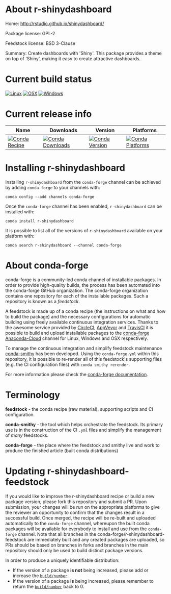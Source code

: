 About r-shinydashboard
======================

Home: http://rstudio.github.io/shinydashboard/

Package license: GPL-2

Feedstock license: BSD 3-Clause

Summary: Create dashboards with 'Shiny'. This package provides a theme on top of 'Shiny', making
it easy to create attractive dashboards.




Current build status
====================

[![Linux](https://img.shields.io/circleci/project/github/conda-forge/nsoranzo_r-shinydashboard-feedstock/master.svg?label=Linux)](https://circleci.com/gh/conda-forge/nsoranzo_r-shinydashboard-feedstock)
[![OSX](https://img.shields.io/travis/conda-forge/nsoranzo_r-shinydashboard-feedstock/master.svg?label=macOS)](https://travis-ci.org/conda-forge/nsoranzo_r-shinydashboard-feedstock)
[![Windows](https://img.shields.io/appveyor/ci/conda-forge/nsoranzo_r-shinydashboard-feedstock/master.svg?label=Windows)](https://ci.appveyor.com/project/conda-forge/nsoranzo-r-shinydashboard-feedstock/branch/master)

Current release info
====================

| Name | Downloads | Version | Platforms |
| --- | --- | --- | --- |
| [![Conda Recipe](https://img.shields.io/badge/recipe-r--shinydashboard-green.svg)](https://anaconda.org/conda-forge/r-shinydashboard) | [![Conda Downloads](https://img.shields.io/conda/dn/conda-forge/r-shinydashboard.svg)](https://anaconda.org/conda-forge/r-shinydashboard) | [![Conda Version](https://img.shields.io/conda/vn/conda-forge/r-shinydashboard.svg)](https://anaconda.org/conda-forge/r-shinydashboard) | [![Conda Platforms](https://img.shields.io/conda/pn/conda-forge/r-shinydashboard.svg)](https://anaconda.org/conda-forge/r-shinydashboard) |

Installing r-shinydashboard
===========================

Installing `r-shinydashboard` from the `conda-forge` channel can be achieved by adding `conda-forge` to your channels with:

```
conda config --add channels conda-forge
```

Once the `conda-forge` channel has been enabled, `r-shinydashboard` can be installed with:

```
conda install r-shinydashboard
```

It is possible to list all of the versions of `r-shinydashboard` available on your platform with:

```
conda search r-shinydashboard --channel conda-forge
```


About conda-forge
=================

conda-forge is a community-led conda channel of installable packages.
In order to provide high-quality builds, the process has been automated into the
conda-forge GitHub organization. The conda-forge organization contains one repository
for each of the installable packages. Such a repository is known as a *feedstock*.

A feedstock is made up of a conda recipe (the instructions on what and how to build
the package) and the necessary configurations for automatic building using freely
available continuous integration services. Thanks to the awesome service provided by
[CircleCI](https://circleci.com/), [AppVeyor](https://www.appveyor.com/)
and [TravisCI](https://travis-ci.org/) it is possible to build and upload installable
packages to the [conda-forge](https://anaconda.org/conda-forge)
[Anaconda-Cloud](https://anaconda.org/) channel for Linux, Windows and OSX respectively.

To manage the continuous integration and simplify feedstock maintenance
[conda-smithy](https://github.com/conda-forge/conda-smithy) has been developed.
Using the ``conda-forge.yml`` within this repository, it is possible to re-render all of
this feedstock's supporting files (e.g. the CI configuration files) with ``conda smithy rerender``.

For more information please check the [conda-forge documentation](https://conda-forge.org/docs/).

Terminology
===========

**feedstock** - the conda recipe (raw material), supporting scripts and CI configuration.

**conda-smithy** - the tool which helps orchestrate the feedstock.
                   Its primary use is in the construction of the CI ``.yml`` files
                   and simplify the management of *many* feedstocks.

**conda-forge** - the place where the feedstock and smithy live and work to
                  produce the finished article (built conda distributions)


Updating r-shinydashboard-feedstock
===================================

If you would like to improve the r-shinydashboard recipe or build a new
package version, please fork this repository and submit a PR. Upon submission,
your changes will be run on the appropriate platforms to give the reviewer an
opportunity to confirm that the changes result in a successful build. Once
merged, the recipe will be re-built and uploaded automatically to the
`conda-forge` channel, whereupon the built conda packages will be available for
everybody to install and use from the `conda-forge` channel.
Note that all branches in the conda-forge/r-shinydashboard-feedstock are
immediately built and any created packages are uploaded, so PRs should be based
on branches in forks and branches in the main repository should only be used to
build distinct package versions.

In order to produce a uniquely identifiable distribution:
 * If the version of a package **is not** being increased, please add or increase
   the [``build/number``](https://conda.io/docs/user-guide/tasks/build-packages/define-metadata.html#build-number-and-string).
 * If the version of a package **is** being increased, please remember to return
   the [``build/number``](https://conda.io/docs/user-guide/tasks/build-packages/define-metadata.html#build-number-and-string)
   back to 0.

